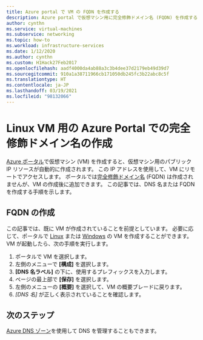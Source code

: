 ```yaml
---
title: Azure portal で VM の FQDN を作成する
description: Azure portal で仮想マシン用に完全修飾ドメイン名 (FQDN) を作成する方法について説明します。
author: cynthn
ms.service: virtual-machines
ms.subservice: networking
ms.topic: how-to
ms.workload: infrastructure-services
ms.date: 1/12/2020
ms.author: cynthn
ms.custom: H1Hack27Feb2017
ms.openlocfilehash: aadf4000da4ab88a3c3b4dee37d2179eb49d39d7
ms.sourcegitcommit: 910a1a38711966cb171050db245fc3b22abc8c5f
ms.translationtype: HT
ms.contentlocale: ja-JP
ms.lasthandoff: 03/19/2021
ms.locfileid: "98132066"
---
```

# <a name="create-a-fully-qualified-domain-name-in-the-azure-portal-for-a-linux-vm"></a>Linux VM 用の Azure Portal での完全修飾ドメイン名の作成

[Azure ポータル](https://portal.azure.com)で仮想マシン (VM) を作成すると、仮想マシン用のパブリック IP リソースが自動的に作成されます。 この IP アドレスを使用して、VM にリモートでアクセスします。 ポータルでは[完全修飾ドメイン名](https://en.wikipedia.org/wiki/Fully_qualified_domain_name) (FQDN) は作成されませんが、VM の作成後に追加できます。 この記事では、DNS 名または FQDN を作成する手順を示します。 

## <a name="create-a-fqdn"></a>FQDN の作成
この記事では、既に VM が作成されていることを前提としています。 必要に応じて、ポータルで [Linux](./linux/quick-create-portal.md) または [Windows](./windows/quick-create-portal.md) の VM を作成することができます。 VM が起動したら、次の手順を実行します。


1. ポータルで VM を選択します。 
1. 左側のメニューで **[構成]** を選択します。
1. **[DNS 名ラベル]** の下に、使用するプレフィックスを入力します。
1. ページの最上部で **[保存]** を選択します。
1. 左側のメニューの **[概要]** を選択して、VM の概要ブレードに戻ります。 
1. *[DNS 名]* が正しく表示されていることを確認します。 

## <a name="next-steps"></a>次のステップ

[Azure DNS ゾーン](../dns/dns-getstarted-portal.md)を使用して DNS を管理することもできます。

